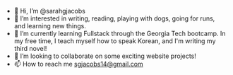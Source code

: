 - 👋 Hi, I’m @sarahgjacobs
- 👀 I’m interested in writing, reading, playing with dogs, going for runs, and learning new things.
- 🌱 I’m currently learning Fullstack through the Georgia Tech bootcamp. In my free time, I teach myself how to speak Korean, and I'm writing my third novel!
- 💞️ I’m looking to collaborate on some exciting website projects!
- 📫 How to reach me sgjacobs14@gmail.com

<!---
sarahgjacobs/sarahgjacobs is a ✨ special ✨ repository because its `README.md` (this file) appears on your GitHub profile.
You can click the Preview link to take a look at your changes.
--->
